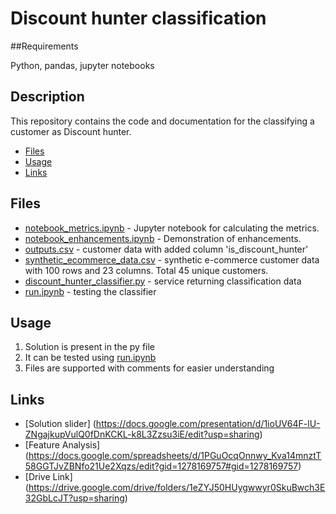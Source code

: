 # Discount hunter classification

##Requirements

Python, pandas, jupyter notebooks

## Description

This repository contains the code and documentation for the classifying a customer as Discount hunter.


- [Files](#files)
- [Usage](#usage)
- [Links](#links)


## Files

- [notebook_metrics.ipynb](notebook_metrics.ipynb) - Jupyter notebook for calculating the metrics. 
- [notebook_enhancements.ipynb](notebook_enhancements.ipynb) - Demonstration of enhancements.
- [outputs.csv](outputs.csv) - customer data with added column 'is_discount_hunter'
- [synthetic_ecommerce_data.csv](sample_data.csv) - synthetic e-commerce customer data with 100 rows and 23 columns. Total 45 unique customers.
- [discount_hunter_classifier.py](discount_hunter_classifier.py) - service returning classification data
- [run.ipynb](run.ipynb) - testing the classifier

## Usage

1. Solution is present in the py file
2. It can be tested using [run.ipynb](run.ipynb)
3. Files are supported with comments for easier understanding

## Links
- [Solution slider] (https://docs.google.com/presentation/d/1ioUV64F-lU-ZNgajkupVulQ0fDnKCKL-k8L3Zzsu3iE/edit?usp=sharing)
- [Feature Analysis] (https://docs.google.com/spreadsheets/d/1PGuOcqOnnwy_Kva14mnztT58GGTJvZBNfo21Ue2Xqzs/edit?gid=1278169757#gid=1278169757)
- [Drive Link] (https://drive.google.com/drive/folders/1eZYJ50HUygwwyr0SkuBwch3E32GbLcJT?usp=sharing) 